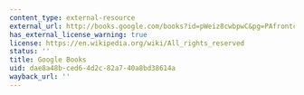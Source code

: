 ```yaml
---
content_type: external-resource
external_url: http://books.google.com/books?id=pWeiz8cwbpwC&pg=PAfrontcover
has_external_license_warning: true
license: https://en.wikipedia.org/wiki/All_rights_reserved
status: ''
title: Google Books
uid: dae8a48b-ced6-4d2c-82a7-40a8bd38614a
wayback_url: ''
---
```

